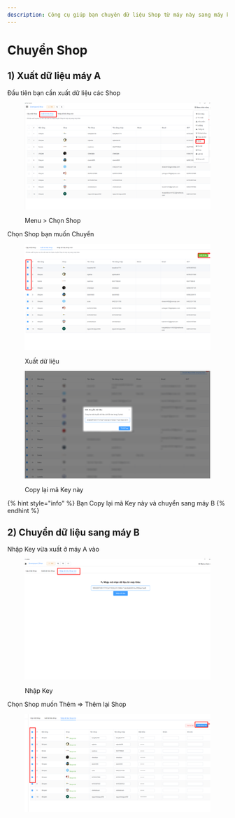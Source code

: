 ```yaml
---
description: Công cụ giúp bạn chuyên dữ liệu Shop từ máy này sang máy khác
---
```


# Chuyển Shop

## 1) Xuất dữ liệu máy A

Đầu tiên bạn cần xuất dữ liệu các Shop

<figure><img src="../../../.gitbook/assets/image (4) (3).png" alt=""><figcaption><p>Menu > Chọn Shop</p></figcaption></figure>

Chọn Shop bạn muốn Chuyển

<figure><img src="../../../.gitbook/assets/image (3) (2).png" alt=""><figcaption><p>Xuất dữ liệu</p></figcaption></figure>

<figure><img src="../../../.gitbook/assets/Screenshot_1 (4).png" alt=""><figcaption><p>Copy lại mã Key này</p></figcaption></figure>



{% hint style="info" %}
Bạn Copy lại mã Key này và chuyển sang máy B
{% endhint %}

## 2) Chuyển dữ liệu sang máy B

Nhập Key vừa xuất ở máy A vào

<figure><img src="../../../.gitbook/assets/Screenshot_2.png" alt=""><figcaption><p>Nhập Key</p></figcaption></figure>

Chọn Shop muốn Thêm => Thêm lại Shop

<figure><img src="../../../.gitbook/assets/image (1) (1) (4).png" alt=""><figcaption></figcaption></figure>
